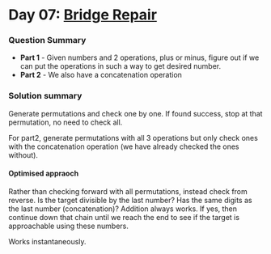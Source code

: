 # Day 07: [Bridge Repair](https://adventofcode.com/2024/day/7)

### Question Summary
- **Part 1** - Given numbers and 2 operations, plus or minus, figure out if we can put the operations in such a way to get desired number. 
- **Part 2** - We also have a concatenation operation

### Solution summary 

Generate permutations and check one by one. If found success, stop at that permutation, no need to check all. 

For part2, generate permutations with all 3 operations but only check ones with the concatenation operation (we have already checked the ones without). 

#### Optimised appraoch

Rather than checking forward with all permutations, instead check from reverse. Is the target divisible by the last number? Has the same digits as the last number (concatenation)?
Addition always works. If yes, then continue down that chain until we reach the end to see if the target is approachable using these numbers. 

Works instantaneously. 
